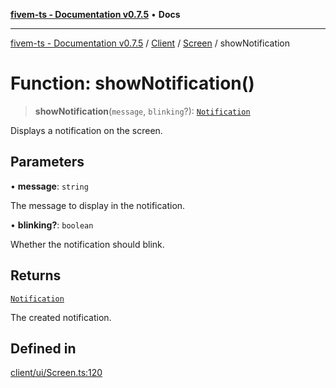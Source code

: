 [**fivem-ts - Documentation v0.7.5**](../../../../../README.md) • **Docs**

***

[fivem-ts - Documentation v0.7.5](../../../../../README.md) / [Client](../../../README.md) / [Screen](../README.md) / showNotification

# Function: showNotification()

> **showNotification**(`message`, `blinking`?): [`Notification`](../../../classes/Notification.md)

Displays a notification on the screen.

## Parameters

• **message**: `string`

The message to display in the notification.

• **blinking?**: `boolean`

Whether the notification should blink.

## Returns

[`Notification`](../../../classes/Notification.md)

The created notification.

## Defined in

[client/ui/Screen.ts:120](https://github.com/Purpose-Dev/fivem-ts/blob/main/src/client/ui/Screen.ts#L120)
